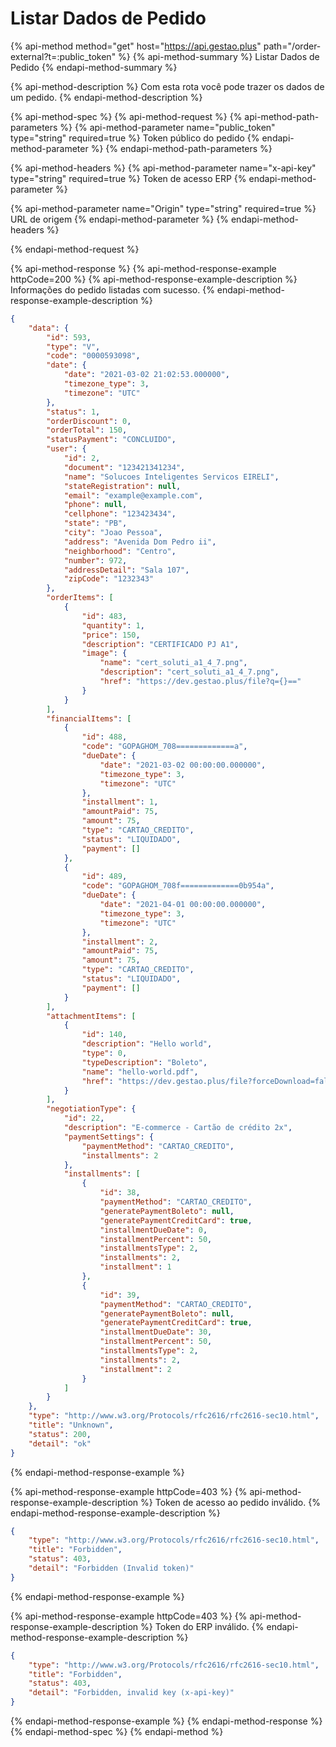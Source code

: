 # Listar Dados de Pedido

{% api-method method="get" host="https://api.gestao.plus" path="/order-external?t=:public_token" %}
{% api-method-summary %}
Listar Dados de Pedido
{% endapi-method-summary %}

{% api-method-description %}
Com esta rota você pode trazer os dados de um pedido.
{% endapi-method-description %}

{% api-method-spec %}
{% api-method-request %}
{% api-method-path-parameters %}
{% api-method-parameter name="public_token" type="string" required=true %}
Token público do pedido
{% endapi-method-parameter %}
{% endapi-method-path-parameters %}

{% api-method-headers %}
{% api-method-parameter name="x-api-key" type="string" required=true %}
Token de acesso ERP
{% endapi-method-parameter %}

{% api-method-parameter name="Origin" type="string" required=true %}
URL de origem
{% endapi-method-parameter %}
{% endapi-method-headers %}

{% endapi-method-request %}

{% api-method-response %}
{% api-method-response-example httpCode=200 %}
{% api-method-response-example-description %}
Informações do pedido listadas com sucesso.
{% endapi-method-response-example-description %}

```json
{
    "data": {
        "id": 593,
        "type": "V",
        "code": "0000593098",
        "date": {
            "date": "2021-03-02 21:02:53.000000",
            "timezone_type": 3,
            "timezone": "UTC"
        },
        "status": 1,
        "orderDiscount": 0,
        "orderTotal": 150,
        "statusPayment": "CONCLUIDO",
        "user": {
            "id": 2,
            "document": "123421341234",
            "name": "Solucoes Inteligentes Servicos EIRELI",
            "stateRegistration": null,
            "email": "example@example.com",
            "phone": null,
            "cellphone": "123423434",
            "state": "PB",
            "city": "Joao Pessoa",
            "address": "Avenida Dom Pedro ii",
            "neighborhood": "Centro",
            "number": 972,
            "addressDetail": "Sala 107",
            "zipCode": "1232343"
        },
        "orderItems": [
            {
                "id": 483,
                "quantity": 1,
                "price": 150,
                "description": "CERTIFICADO PJ A1",
                "image": {
                    "name": "cert_soluti_a1_4_7.png",
                    "description": "cert_soluti_a1_4_7.png",
                    "href": "https://dev.gestao.plus/file?q={}=="
                }
            }
        ],
        "financialItems": [
            {
                "id": 488,
                "code": "GOPAGHOM_708=============a",
                "dueDate": {
                    "date": "2021-03-02 00:00:00.000000",
                    "timezone_type": 3,
                    "timezone": "UTC"
                },
                "installment": 1,
                "amountPaid": 75,
                "amount": 75,
                "type": "CARTAO_CREDITO",
                "status": "LIQUIDADO",
                "payment": []
            },
            {
                "id": 489,
                "code": "GOPAGHOM_708f=============0b954a",
                "dueDate": {
                    "date": "2021-04-01 00:00:00.000000",
                    "timezone_type": 3,
                    "timezone": "UTC"
                },
                "installment": 2,
                "amountPaid": 75,
                "amount": 75,
                "type": "CARTAO_CREDITO",
                "status": "LIQUIDADO",
                "payment": []
            }
        ],
        "attachmentItems": [
            {
                "id": 140,
                "description": "Hello world",
                "type": 0,
                "typeDescription": "Boleto",
                "name": "hello-world.pdf",
                "href": "https://dev.gestao.plus/file?forceDownload=false&q=e2dvb2RfbG9va317ImRhdGEiOnsidXVpZCI6IjUyMjhjOTNhLTdiYTAtMTFlYi1iMzNiLTAyNDJhYzExMDAwMyJ9LCJobWFjIjoiMmNiMzc1MjQ2NThjZjQ3Njg4NTA3OGVjYmIwYWFhMjJlYzE2YTA4OTVhNTY3NDU5NDM2NDFiMjJmNzhhNzZlZSIsIm5vbmNlIjoiNDQ2MDE2MjIwNjI2MzAifQ=="
            }
        ],
        "negotiationType": {
            "id": 22,
            "description": "E-commerce - Cartão de crédito 2x",
            "paymentSettings": {
                "paymentMethod": "CARTAO_CREDITO",
                "installments": 2
            },
            "installments": [
                {
                    "id": 38,
                    "paymentMethod": "CARTAO_CREDITO",
                    "generatePaymentBoleto": null,
                    "generatePaymentCreditCard": true,
                    "installmentDueDate": 0,
                    "installmentPercent": 50,
                    "installmentsType": 2,
                    "installments": 2,
                    "installment": 1
                },
                {
                    "id": 39,
                    "paymentMethod": "CARTAO_CREDITO",
                    "generatePaymentBoleto": null,
                    "generatePaymentCreditCard": true,
                    "installmentDueDate": 30,
                    "installmentPercent": 50,
                    "installmentsType": 2,
                    "installments": 2,
                    "installment": 2
                }
            ]
        }
    },
    "type": "http://www.w3.org/Protocols/rfc2616/rfc2616-sec10.html",
    "title": "Unknown",
    "status": 200,
    "detail": "ok"
}
```
{% endapi-method-response-example %}

{% api-method-response-example httpCode=403 %}
{% api-method-response-example-description %}
Token de acesso ao pedido inválido.
{% endapi-method-response-example-description %}

```json
{
    "type": "http://www.w3.org/Protocols/rfc2616/rfc2616-sec10.html",
    "title": "Forbidden",
    "status": 403,
    "detail": "Forbidden (Invalid token)"
}
```
{% endapi-method-response-example %}

{% api-method-response-example httpCode=403 %}
{% api-method-response-example-description %}
Token do ERP inválido.
{% endapi-method-response-example-description %}

```json
{
    "type": "http://www.w3.org/Protocols/rfc2616/rfc2616-sec10.html",
    "title": "Forbidden",
    "status": 403,
    "detail": "Forbidden, invalid key (x-api-key)"
}
```
{% endapi-method-response-example %}
{% endapi-method-response %}
{% endapi-method-spec %}
{% endapi-method %}

